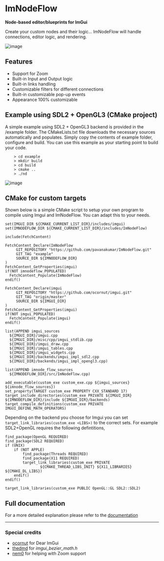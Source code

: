 # ImNodeFlow
**Node-based editor/blueprints for ImGui**

Create your custom nodes and their logic... ImNodeFlow will handle connections, editor logic, and rendering.

![image](https://github.com/Fattorino/ImNodeFlow/assets/90210751/605f8cc5-794f-45bd-b4dd-2d6ffdb706e7)

## Features
- Support for Zoom
- Built-in Input and Output logic
- Built-in links handling
- Customizable filters for different connections
- Built-in customizable pop-up events
- Appearance 100% customizable

## Example using SDL2 + OpenGL3 (CMake project)
A simple example using SDL2 + OpenGL3 backend is provided in the /example folder. The CMakeLists.txt file downloads the necessary sources automatically and populates. Simply copy the contents of example folder, configure and build. You can use this example as your starting point to build your code.
```
    > cd example
    > mkdir build
    > cd build
    > cmake ..
    > ./nd
```

![image](https://github.com/Fattorino/ImNodeFlow/assets/90210751/0ef78533-23f6-4cda-96aa-dabb121d1503)

## CMake for custom targets
Shown below is a simple CMake script to setup your own program to compile using Imgui and ImNodeFlow. You can adapt this to your needs.
```
set(IMGUI_DIR ${CMAKE_CURRENT_LIST_DIR}/includes/imgui)
set(IMNODEFLOW_DIR ${CMAKE_CURRENT_LIST_DIR}/includes/ImNodeFlow)

include(FetchContent)

FetchContent_Declare(ImNodeFlow
     GIT_REPOSITORY "https://github.com/pavanakumar/ImNodeFlow.git"
     GIT_TAG "example"
     SOURCE_DIR ${IMNODEFLOW_DIR}
)
FetchContent_GetProperties(imgui)
if(NOT imnodeflow_POPULATED)
  FetchContent_Populate(ImNodeFlow)
endif()

FetchContent_Declare(imgui
     GIT_REPOSITORY "https://github.com/ocornut/imgui.git"
     GIT_TAG "origin/master"
     SOURCE_DIR ${IMGUI_DIR}
)
FetchContent_GetProperties(imgui)
if(NOT imgui_POPULATED)
  FetchContent_Populate(imgui)
endif()

list(APPEND imgui_sources
  ${IMGUI_DIR}/imgui.cpp
  ${IMGUI_DIR}/misc/cpp/imgui_stdlib.cpp
  ${IMGUI_DIR}/imgui_draw.cpp
  ${IMGUI_DIR}/imgui_tables.cpp
  ${IMGUI_DIR}/imgui_widgets.cpp
  ${IMGUI_DIR}/backends/imgui_impl_sdl2.cpp
  ${IMGUI_DIR}/backends/imgui_impl_opengl3.cpp)

list(APPEND imnode_flow_sources
  ${IMNODEFLOW_DIR}/src/ImNodeFlow.cpp)

add_executable(custom_exe custom_exe.cpp ${imgui_sources} ${imnode_flow_sources})
set_property(TARGET custom_exe PROPERTY CXX_STANDARD 17)
target_include_directories(custom_exe PRIVATE ${IMGUI_DIR} ${IMNODEFLOW_DIR}/include ${IMGUI_DIR}/backends)
target_compile_definitions(custom_exe PRIVATE IMGUI_DEFINE_MATH_OPERATORS)
```
Depending on the backend you choose for Imgui you can set `target_link_libraries(custom_exe <LIBS>)` to the correct sets. For example SDL2+OpenGL requires the following defintitions,

```
find_package(OpenGL REQUIRED)
find_package(SDL2 REQUIRED)
if (UNIX)
    if (NOT APPLE)
        find_package(Threads REQUIRED)
        find_package(X11 REQUIRED)
        target_link_libraries(custom_exe PRIVATE
                ${CMAKE_THREAD_LIBS_INIT} ${X11_LIBRARIES} ${CMAKE_DL_LIBS})
    endif()
endif()

target_link_libraries(custom_exe PUBLIC OpenGL::GL SDL2::SDL2)
```

## Full documentation
For a more detailed explanation please refer to the [documentation](documentation.md)

***
### Special credits
- [ocornut](https://github.com/ocornut) for Dear ImGui
- [thedmd](https://github.com/thedmd) for _imgui_bezier_math.h_
- [nem0](https://github.com/nem0) for helping with Zoom support
